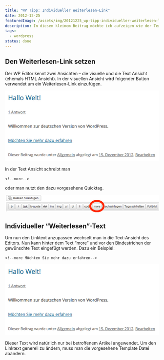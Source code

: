```yaml
---
title: "WP Tipp: Individueller Weiterlesen-Link"
date: 2012-12-25
featuredImage: /assets/img/20121225_wp-tipp-individueller-weiterlesen-link.jpeg
description: In diesem kleinem Beitrag möchte ich aufzeigen wie der Text des Weiterlesen-Links individuell angepasst werden kann.
tags:
  - wordpress
status: done
---
```

## Den Weiterlesen-Link setzen

Der WP Editor kennt zwei Ansichten – die visuelle und die Text Ansicht (ehemals HTML Ansicht). In der visuellen Ansicht wird folgender Button verwendet um ein Weiterlesen-Link einzufügen.

![Weiterlesen-Link Button](../../../assets/img/20121225_wp-tipp-individueller-weiterlesen-link_1.jpeg)

In der Text Ansicht schreibt man

`<!--more-->`

oder man nutzt den dazu vorgesehene Quicktag.

![Weiterlesen-Link Quicktag](../../../assets/img/20121225_wp-tipp-individueller-weiterlesen-link_2.jpeg)

## Individueller “Weiterlesen”-Text

Um nun den Linktext anzupassen wechselt man in die Text-Ansicht des Editors. Nun kann hinter dem Text “more” und vor den Bindestrichen der gewünschte Text eingefügt werden. Dazu ein Beispiel:

`<!--more Möchten Sie mehr dazu erfahren-->`

![Weiterlesen-Link Beispiel](../../../assets/img/20121225_wp-tipp-individueller-weiterlesen-link_3.jpeg)

Dieser Text wird natürlich nur bei betroffenem Artikel angewendet. Um den Linktext generell zu ändern, muss man die vorgesehene Template Datei abändern.

